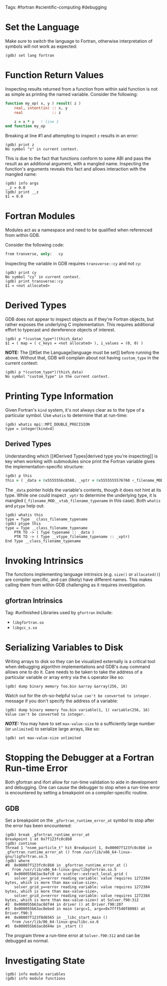 Tags: #fortran #scientific-computing #debugging

# Set the Language
Make sure to switch the language to Fortran, otherwise interpretation of symbols will not work as expected:
```
(gdb) set lang fortran
```

# Function Return Values
Inspecting results returned from a function from within said function is not as simple as printing the named variable.   Consider the following:
```fortran
function my_op( x, y ) result( z )
    real, intent(in) :: x, y
    real             :: z

    z = x * y   ! line 1
end function my_op
```

Breaking at line #1 and attempting to inspect `z` results in an error:
```
(gdb) print z
No symbol "z" in current context.
```

This is due to the fact that functions conform to some ABI and pass the result as an additional argument, with a mangled name.  Inspecting the function's arguments reveals this fact and allows interaction with the mangled name:
```
(gdb) info args
__z = 0.0
(gdb) print __z
$1 = 0.0
```

# Fortran Modules
Modules act as a namespace and need to be qualified when referenced from within GDB.

Consider the following code:
```fortran
from tranverse, only:   cy
```

Inspecting the variable in GDB requires `transverse::cy` and not `cy`:
```
(gdb) print cy
No symbol "cy" in current context.
(gdb) print transverse::cy
$1 = <not allocated>
```

# Derived Types
GDB does not appear to inspect objects as if they're Fortran objects, but rather exposes the underlying C implementation.  This requires additional effort to typecast and dereference objects of interest.
```
(gdb) p *(custom_type*)(this%_data)
$1 = ( map = ( c_keys = <not allocated> ), i_values = (0, 0) )
```

**NOTE:** The [[#Set the Language|language must be set]] before running the above.  Without that, GDB will complain about not having `custom_type` in the current context:
```
(gdb) p *(custom_type*)(this%_data)
No symbol "custom_type" in the current context.
```

# Printing Type Information
Given Fortran's `kind` system, it's not always clear as to the type of a particular symbol. Use `whatis` to determine that at run-time:
```
(gdb) whatis mpi::MPI_DOUBLE_PRECISION
type = integer(kind=4)
```

## Derived Types
Understanding which [[#Derived Types|derived type you're inspecting]] is key when working with submodules since print the Fortran variable gives the implementation-specific structure:
```fortran
(gdb) p this
this = ( _data = 0x5555556c8560, _vptr = 0x5555555576760 <_filename_MOD__vtab_filename_typename> )
```

The `_data` pointer holds the variable's contents, though it does not hint at its type.  While one could inspect `_vptr` to determine the underlying type, it is mangled (`_filename_MOD__vtab_filename_typename` in this case). Both `whatis` and `ptype` help out:
```
(gdb) whatis this
type = Type __class_filename_typename
(gdb) ptype this
type = Type __class_filename_typename
    PTR TO -> ( Type typename :: _data )
    PTR TO -> ( Type __vtype_filename_typename :: _vptr)
End Type __class_filename_typename
```

# Invoking Intrinsics
The functions implementing language intrinsics (e.g. `size()` or `allocated()`) are compiler specific, and can (likely) have different names.  This makes calling them from within GDB challenging as it requires investigation.

## gfortran Intrinsics
Tag: #unfinished 
Libraries used by `gfortran` include:
- `libgfortran.so`
- `libgcc_s.so`

# Serializing Variables to Disk
Writing arrays to disk so they can be visualized externally is a critical tool when debugging algorithm implementations and GDB's `dump` command allows one to do it.  Care needs to be taken to take the address of a particular variable or array entry via the `&` operator like so:

```gdb
(gdb) dump binary memory foo.bin &array &array(256, 16)
```

Watch out for the oh-so-helpful `Value can't be converted to integer.` message if you don't specify the address of a variable:
```gdb
(gdb) dump binary memory foo.bin variable(1, 1) variable(256, 16)
Value can't be converted to integer.
```

***NOTE:*** You may have to set `max-value-size` to a sufficiently large number (or `unlimited`) to serialize large arrays, like so:
```gdb
(gdb) set max-value-size unlimited
```

# Stopping the Debugger at a Fortran Run-time Error
Both gfortran and ifort allow for run-time validation to aide in development and debugging.  One can cause the debugger to stop when a run-time error is encountered by setting a breakpoint on a compiler-specific routine.

## GDB
Set a breakpoint on the `_gfortran_runtime_error_at` symbol to stop after the error has been encountered:

```gdb
(gdb) break _gfortran_runtime_error_at
Breakpoint 1 at 0x7f123fc0c8b0
(gdb) continue
Thread 1 "nsem_particle_t" hit Breakpoint 1, 0x00007f123fc0c8b0 in _gfortran_runtime_error_at () from /usr/lib/x86_64-linux-gnu/ligfortran.so.5
(gdb) where
#0  0x00007f123fc0c8b0 in _gfortran_runtime_error_at ()
   from /usr/lib/x86_64-linux-gnu/libgfortran.so.5
#1  0x000055b63ac9afc0 in scatter::extract_local_grid (
    solver_grid_x=<error reading variable: value requires 1272384 bytes, which is more than max-value-size>,
    solver_grid_y=<error reading variable: value requires 1272384 bytes, which is more than max-value-size>,
    solver_grid_z=<error reading variable: value requires 1272384 bytes, which is more than max-value-size>) at Solver.f90:312
#2  0x000055b63ac8df44 in driver () at Driver.f90:207
#3  0x000055b63ac8ebed in main (argc=1, argv=0x7fff540f8098) at Driver.f90:3
#4  0x00007f123f8d6565 in __libc_start_main ()
   from /usr/lib/86_64-linux-gnu/libc.so.6
#5  0x000055b63ac8d44e in _start ()
```

The program threw a run-time error at `Solver.f90:312` and can be debugged as normal.

# Investigating State
```
(gdb) info module variables
(gdb) info module functions
```
